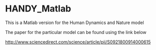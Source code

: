 # HANDY_Matlab
This is a Matlab version for the Human Dynamics and Nature model

The paper for the particular model can be found using the link below

http://www.sciencedirect.com/science/article/pii/S0921800914000615

